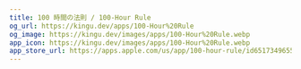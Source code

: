 ```yaml
---
title: 100 時間の法則 / 100-Hour Rule
og_url: https://kingu.dev/apps/100-Hour%20Rule
og_image: https://kingu.dev/images/apps/100-Hour%20Rule.webp
app_icon: https://kingu.dev/images/apps/100-Hour%20Rule.webp
app_store_url: https://apps.apple.com/us/app/100-hour-rule/id6517349655?itsct=apps_box_link&itscg=30200
---
```

